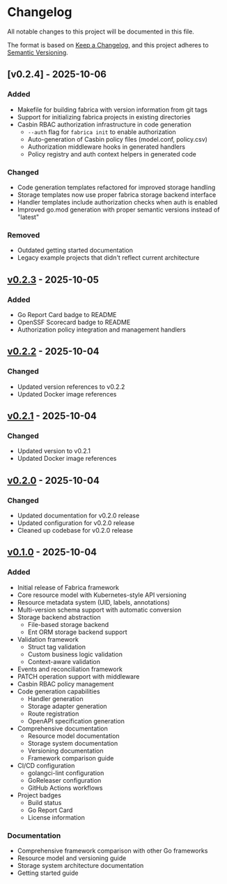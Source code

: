 <!--
Copyright © 2025 OpenCHAMI a Series of LF Projects, LLC

SPDX-License-Identifier: MIT
-->
# Changelog

All notable changes to this project will be documented in this file.

The format is based on [Keep a Changelog](https://keepachangelog.com/en/1.0.0/),
and this project adheres to [Semantic Versioning](https://semver.org/spec/v2.0.0.html).

## [v0.2.4] - 2025-10-06

### Added
- Makefile for building fabrica with version information from git tags
- Support for initializing fabrica projects in existing directories
- Casbin RBAC authorization infrastructure in code generation
  - `--auth` flag for `fabrica init` to enable authorization
  - Auto-generation of Casbin policy files (model.conf, policy.csv)
  - Authorization middleware hooks in generated handlers
  - Policy registry and auth context helpers in generated code

### Changed
- Code generation templates refactored for improved storage handling
- Storage templates now use proper fabrica storage backend interface
- Handler templates include authorization checks when auth is enabled
- Improved go.mod generation with proper semantic versions instead of "latest"

### Removed
- Outdated getting started documentation
- Legacy example projects that didn't reflect current architecture

## [v0.2.3] - 2025-10-05

### Added
- Go Report Card badge to README
- OpenSSF Scorecard badge to README
- Authorization policy integration and management handlers

## [v0.2.2] - 2025-10-04

### Changed
- Updated version references to v0.2.2
- Updated Docker image references

## [v0.2.1] - 2025-10-04

### Changed
- Updated version to v0.2.1
- Updated Docker image references

## [v0.2.0] - 2025-10-04

### Changed
- Updated documentation for v0.2.0 release
- Updated configuration for v0.2.0 release
- Cleaned up codebase for v0.2.0 release

## [v0.1.0] - 2025-10-04

### Added
- Initial release of Fabrica framework
- Core resource model with Kubernetes-style API versioning
- Resource metadata system (UID, labels, annotations)
- Multi-version schema support with automatic conversion
- Storage backend abstraction
  - File-based storage backend
  - Ent ORM storage backend support
- Validation framework
  - Struct tag validation
  - Custom business logic validation
  - Context-aware validation
- Events and reconciliation framework
- PATCH operation support with middleware
- Casbin RBAC policy management
- Code generation capabilities
  - Handler generation
  - Storage adapter generation
  - Route registration
  - OpenAPI specification generation
- Comprehensive documentation
  - Resource model documentation
  - Storage system documentation
  - Versioning documentation
  - Framework comparison guide
- CI/CD configuration
  - golangci-lint configuration
  - GoReleaser configuration
  - GitHub Actions workflows
- Project badges
  - Build status
  - Go Report Card
  - License information

### Documentation
- Comprehensive framework comparison with other Go frameworks
- Resource model and versioning guide
- Storage system architecture documentation
- Getting started guide

[Unreleased]: https://github.com/alexlovelltroy/fabrica/compare/v0.2.3...HEAD
[v0.2.3]: https://github.com/alexlovelltroy/fabrica/compare/v0.2.2...v0.2.3
[v0.2.2]: https://github.com/alexlovelltroy/fabrica/compare/v0.2.1...v0.2.2
[v0.2.1]: https://github.com/alexlovelltroy/fabrica/compare/v0.2.0...v0.2.1
[v0.2.0]: https://github.com/alexlovelltroy/fabrica/compare/v0.1.0...v0.2.0
[v0.1.0]: https://github.com/alexlovelltroy/fabrica/releases/tag/v0.1.0
